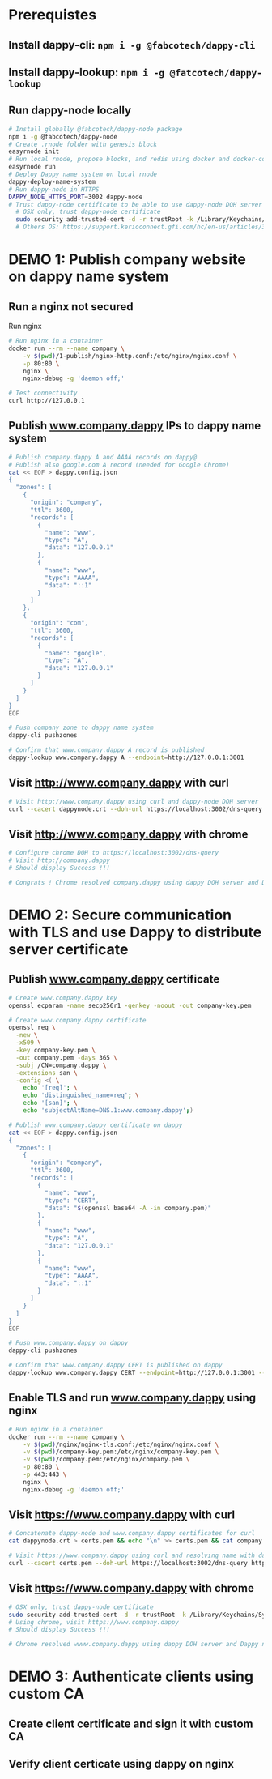 # Prerequistes

## Install dappy-cli: `npm i -g @fabcotech/dappy-cli`
## Install dappy-lookup: `npm i -g @fatcotech/dappy-lookup`
## Run dappy-node locally

```sh
# Install globally @fabcotech/dappy-node package
npm i -g @fabcotech/dappy-node
# Create .rnode folder with genesis block
easyrnode init
# Run local rnode, propose blocks, and redis using docker and docker-compose 
easyrnode run 
# Deploy Dappy name system on local rnode
dappy-deploy-name-system
# Run dappy-node in HTTPS
DAPPY_NODE_HTTPS_PORT=3002 dappy-node
# Trust dappy-node certificate to be able to use dappy-node DOH server with chrome
  # OSX only, trust dappy-node certificate 
  sudo security add-trusted-cert -d -r trustRoot -k /Library/Keychains/System.keychain dappynode.crt
  # Others OS: https://support.kerioconnect.gfi.com/hc/en-us/articles/360015200119-Adding-Trusted-Root-Certificates-to-the-Server
```

# DEMO 1: Publish company website on dappy name system

## Run a nginx not secured

Run nginx
```sh
# Run nginx in a container
docker run --rm --name company \
    -v $(pwd)/1-publish/nginx-http.conf:/etc/nginx/nginx.conf \
    -p 80:80 \
    nginx \
    nginx-debug -g 'daemon off;'

# Test connectivity
curl http://127.0.0.1
```

## Publish www.company.dappy IPs to dappy name system

```sh
# Publish company.dappy A and AAAA records on dappy@
# Publish also google.com A record (needed for Google Chrome)
cat << EOF > dappy.config.json
{
  "zones": [
    {
      "origin": "company",
      "ttl": 3600,
      "records": [
        {
          "name": "www",
          "type": "A",
          "data": "127.0.0.1"
        },
        {
          "name": "www",
          "type": "AAAA",
          "data": "::1"
        }        
      ]
    },
    {
      "origin": "com",
      "ttl": 3600,
      "records": [
        {
          "name": "google",
          "type": "A",
          "data": "127.0.0.1"
        }
      ]      
    }    
  ]
}
EOF

# Push company zone to dappy name system
dappy-cli pushzones 

# Confirm that www.company.dappy A record is published
dappy-lookup www.company.dappy A --endpoint=http://127.0.0.1:3001
```

## Visit http://www.company.dappy with curl

```sh
# Visit http://www.company.dappy using curl and dappy-node DOH server
curl --cacert dappynode.crt --doh-url https://localhost:3002/dns-query http://www.company.dappy
```

## Visit http://www.company.dappy with chrome

```sh 
# Configure chrome DOH to https://localhost:3002/dns-query
# Visit http://company.dappy
# Should display Success !!!

# Congrats ! Chrome resolved company.dappy using dappy DOH server and Dappy name system
```

# DEMO 2: Secure communication with TLS and use Dappy to distribute server certificate 

## Publish www.company.dappy certificate

```sh
# Create www.company.dappy key
openssl ecparam -name secp256r1 -genkey -noout -out company-key.pem

# Create www.company.dappy certificate
openssl req \
  -new \
  -x509 \
  -key company-key.pem \
  -out company.pem -days 365 \
  -subj /CN=company.dappy \
  -extensions san \
  -config <( \
    echo '[req]'; \
    echo 'distinguished_name=req'; \
    echo '[san]'; \
    echo 'subjectAltName=DNS.1:www.company.dappy';)

# Publish www.company.dappy certificate on dappy
cat << EOF > dappy.config.json
{
  "zones": [
    {
      "origin": "company",
      "ttl": 3600,
      "records": [
        {
          "name": "www",
          "type": "CERT",
          "data": "$(openssl base64 -A -in company.pem)"
        },
        {
          "name": "www",
          "type": "A",
          "data": "127.0.0.1"
        },
        {
          "name": "www",
          "type": "AAAA",
          "data": "::1"
        }        
      ]
    }
  ]
}
EOF

# Push www.company.dappy on dappy
dappy-cli pushzones

# Confirm that www.company.dappy CERT is published on dappy
dappy-lookup www.company.dappy CERT --endpoint=http://127.0.0.1:3001 --cacert=dappynode.crt --hostname=localhost
```

## Enable TLS and run www.company.dappy using nginx

```sh
# Run nginx in a container
docker run --rm --name company \
    -v $(pwd)/nginx/nginx-tls.conf:/etc/nginx/nginx.conf \
    -v $(pwd)/company-key.pem:/etc/nginx/company-key.pem \
    -v $(pwd)/company.pem:/etc/nginx/company.pem \
    -p 80:80 \
    -p 443:443 \
    nginx \
    nginx-debug -g 'daemon off;'
```

## Visit https://www.company.dappy with curl
```sh
# Concatenate dappy-node and www.company.dappy certificates for curl
cat dappynode.crt > certs.pem && echo "\n" >> certs.pem && cat company.pem >> certs.pem

# Visit https://www.company.dappy using curl and resolving name with dappy-node DOH server
curl --cacert certs.pem --doh-url https://localhost:3002/dns-query https://www.company.dappy
```

## Visit https://www.company.dappy with chrome 

```sh
# OSX only, trust dappy-node certificate 
sudo security add-trusted-cert -d -r trustRoot -k /Library/Keychains/System.keychain company.pem
# Using chrome, visit https://www.company.dappy
# Should display Success !!!

# Chrome resolved wwww.company.dappy using dappy DOH server and Dappy name system and
```

# DEMO 3: Authenticate clients using custom CA

## Create client certificate and sign it with custom CA

## Verify client certicate using dappy on nginx